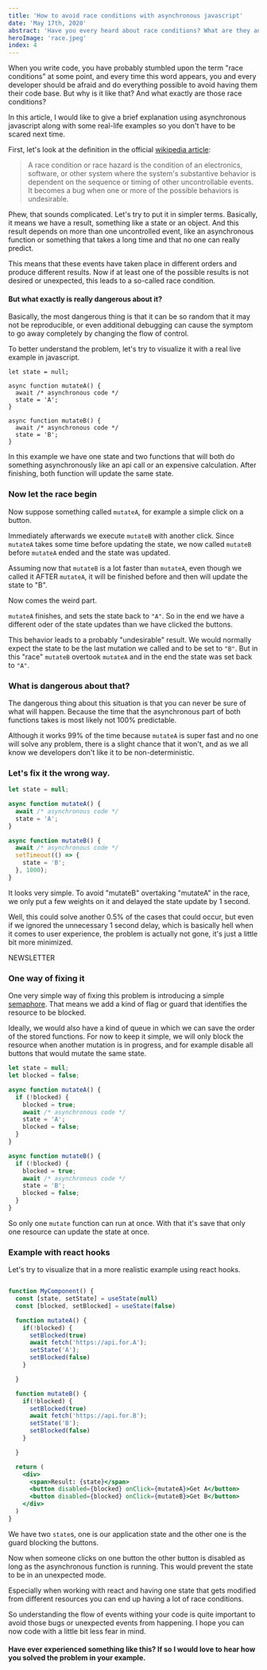 ```yaml
---
title: 'How to avoid race conditions with asynchronous javascript'
date: 'May 17th, 2020'
abstract: 'Have you every heard about race conditions? What are they and why are they so dangerous? Here are some real life examples using asynchronous javascript'
heroImage: 'race.jpeg'
index: 4
---
```


When you write code, you have probably stumbled upon the term "race conditions" at some point, and every time this word appears, you and every developer should be afraid and do everything possible to avoid having them their code base. But why is it like that? And what exactly are those race conditions?

In this article, I would like to give a brief explanation using asynchronous javascript along with some real-life examples so you don't have to be scared next time.

First, let's look at the definition in the official [wikipedia article](https://en.wikipedia.org/wiki/Race_condition):

> A race condition or race hazard is the condition of an electronics, software, or other system where the system's substantive behavior is dependent on the sequence or timing of other uncontrollable events. It becomes a bug when one or more of the possible behaviors is undesirable.

Phew, that sounds complicated.
Let's try to put it in simpler terms. Basically, it means we have a result, something like a state or an object. And this result depends on more than one uncontrolled event, like an asynchronous function or something that takes a long time and that no one can really predict.

This means that these events have taken place in different orders and produce different results. Now if at least one of the possible results is not desired or unexpected, this leads to a so-called race condition.

#### But what exactly is really dangerous about it?

Basically, the most dangerous thing is that it can be so random that it may not be reproducible, or even additional debugging can cause the symptom to go away completely by changing the flow of control.

To better understand the problem, let's try to visualize it with a real live example in javascript.

```js{5,10}
let state = null;

async function mutateA() {
  await /* asynchronous code */
  state = 'A';
}

async function mutateB() {
  await /* asynchronous code */
  state = 'B';
}
```

In this example we have one state and two functions that will both do something asynchronously like an api call or an expensive calculation.
After finishing, both function will update the same state.

### Now let the race begin

Now suppose something called `mutateA`, for example a simple click on a button.

Immediately afterwards we execute `mutateB` with another click.
Since `mutateA` takes some time before updating the state, we now called `mutateB` before `mutateA` ended and the state was updated.

Assuming now that `mutateB` is a lot faster than `mutateA`, even though we called it AFTER `mutateA`, it will be finished before and then will update the state to "B".

Now comes the weird part.

`mutateA` finishes, and sets the state back to `"A"`. So in the end we have a different oder of the state updates than we have clicked the buttons.

This behavior leads to a probably "undesirable" result. We would normally expect the state to be the last mutation we called and to be set to `"B"`.
But in this "race" `mutateB` overtook `mutateA` and in the end the state was set back to `"A"`.

### What is dangerous about that?

The dangerous thing about this situation is that you can never be sure of what will happen.
Because the time that the asynchronous part of both functions takes is most likely not 100% predictable.

Although it works 99% of the time because `mutateA` is super fast and no one will solve any problem, there is a slight chance that it won't, and as we all know we developers don't like it to be non-deterministic.

### Let's fix it the wrong way.

```js
let state = null;

async function mutateA() {
  await /* asynchronous code */
  state = 'A';
}

async function mutateB() {
  await /* asynchronous code */
  setTimeout(() => {
    state = 'B';
  }, 1000);
}
```

It looks very simple. To avoid "mutateB" overtaking "mutateA" in the race, we only put a few weights on it and delayed the state update by 1 second.

Well, this could solve another 0.5% of the cases that could occur, but even if we ignored the unnecessary 1 second delay, which is basically hell when it comes to user experience, the problem is actually not gone, it's just a little bit more minimized.

NEWSLETTER

### One way of fixing it

One very simple way of fixing this problem is introducing a simple [semaphore](<https://en.wikipedia.org/wiki/Semaphore_(programming)>). That means we add a kind of flag or guard that identifies the resource to be blocked.

Ideally, we would also have a kind of queue in which we can save the order of the stored functions. For now to keep it simple, we will only block the resource when another mutation is in progress, and for example disable all buttons that would mutate the same state.

```js
let state = null;
let blocked = false;

async function mutateA() {
  if (!blocked) {
    blocked = true;
    await /* asynchronous code */
    state = 'A';
    blocked = false;
  }
}

async function mutateB() {
  if (!blocked) {
    blocked = true;
    await /* asynchronous code */
    state = 'B';
    blocked = false;
  }
}
```

So only one `mutate` function can run at once. With that it's save that only one resource can update the state at once.

### Example with react hooks

Let's try to visualize that in a more realistic example using react hooks.

```jsx

function MyComponent() {
  const [state, setState] = useState(null)
  const [blocked, setBlocked] = useState(false)

  function mutateA() {
    if(!blocked) {
      setBlocked(true)
      await fetch('https://api.for.A');
      setState('A');
      setBlocked(false)
    }

  }

  function mutateB() {
    if(!blocked) {
      setBlocked(true)
      await fetch('https://api.for.B');
      setState('B');
      setBlocked(false)
    }

  }

  return (
    <div>
      <span>Result: {state}</span>
      <button disabled={blocked} onClick={mutateA}>Get A</button>
      <button disabled={blocked} onClick={mutateB}>Get B</button>
    </div>
  )
}
```

We have two `state`s, one is our application state and the other one is the guard blocking the buttons.

Now when someone clicks on one button the other button is disabled as long as the asynchronous function is running.
This would prevent the state to be in an unexpected mode.

Especially when working with react and having one state that gets modified from different resources you can end up having a lot of race conditions.

So understanding the flow of events withing your code is quite important to avoid those bugs or unexpected events from happening.
I hope you can now code with a little bit less fear in mind.

#### Have ever experienced something like this? If so I would love to hear how you solved the problem in your example.
